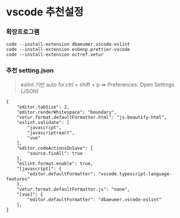 # vscode 추천설정

### 확장프로그램
```
code --install-extension dbaeumer.vscode-eslint
code --install-extension esbenp.prettier-vscode
code --install-extension octref.vetur
```

### 추천 setting.json
> eslint 기반 auto fix
> ctrl + shift + p
>  => Preferences: Open Settings (JSON)
```
{
    "editor.tabSize": 2,
    "editor.renderWhitespace": "boundary",
    "vetur.format.defaultFormatter.html": "js-beautify-html",
    "eslint.validate": [
        "javascript",
        "javascriptreact",
        "vue"
    ],
    "editor.codeActionsOnSave": {
        "source.fixAll": true
    },
    "eslint.format.enable": true,
    "[javascript]": {
        "editor.defaultFormatter": "vscode.typescript-language-features"
    },
    "vetur.format.defaultFormatter.js": "none",
    "[vue]": {
        "editor.defaultFormatter": "dbaeumer.vscode-eslint"
    },
}
```


